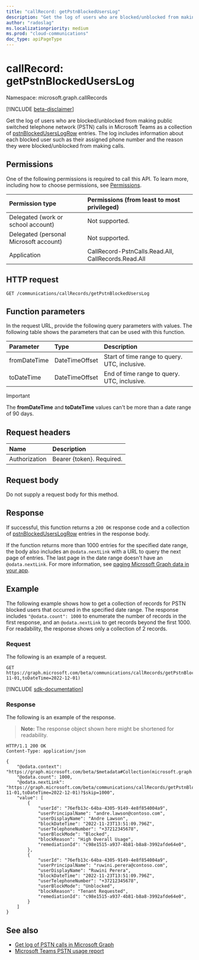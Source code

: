 ```yaml
---
title: "callRecord: getPstnBlockedUsersLog"
description: "Get the log of users who are blocked/unblocked from making public switched telephone network (PSTN) calls in Microsoft Teams as a collection of pstnBlockedUsersLogRow entries."
author: "radoslag"
ms.localizationpriority: medium
ms.prod: "cloud-communications"
doc_type: apiPageType
---
```


# callRecord: getPstnBlockedUsersLog

Namespace: microsoft.graph.callRecords

[!INCLUDE [beta-disclaimer](../../includes/beta-disclaimer.md)]

Get the log of users who are blocked/unblocked from making public switched telephone network (PSTN) calls in Microsoft Teams as a collection of [pstnBlockedUsersLogRow](../resources/callrecords-pstnblockeduserslogrow.md) entries. The log includes information about each blocked user such as their assigned phone number and the reason they were blocked/unblocked from making calls.

## Permissions

One of the following permissions is required to call this API. To learn more, including how to choose permissions, see [Permissions](/graph/permissions-reference).

|Permission type|Permissions (from least to most privileged)|
|:---|:---|
|Delegated (work or school account)| Not supported. |
|Delegated (personal Microsoft account)| Not supported. |
|Application| CallRecord-PstnCalls.Read.All, CallRecords.Read.All |

## HTTP request

<!-- {
  "blockType": "ignored"
}
-->
``` http
GET /communications/callRecords/getPstnBlockedUsersLog
```

## Function parameters

In the request URL, provide the following query parameters with values.
The following table shows the parameters that can be used with this function.

|Parameter|Type|Description|
|:---|:---|:---|
|fromDateTime|DateTimeOffset|Start of time range to query. UTC, inclusive.|
|toDateTime|DateTimeOffset|End of time range to query. UTC, inclusive.|

> [!IMPORTANT]
> The **fromDateTime** and **toDateTime** values can't be more than a date range of 90 days.

## Request headers

|Name|Description|
|:---|:---|
|Authorization|Bearer {token}. Required.|

## Request body

Do not supply a request body for this method.

## Response

If successful, this function returns a `200 OK` response code and a collection of [pstnBlockedUsersLogRow](../resources/callrecords-pstnblockeduserslogrow.md) entries in the response body.
  
If the function returns more than 1000 entries for the specified date range, the body also includes an `@odata.nextLink` with a URL to query the next page of entries. The last page in the date range doesn't have an `@odata.nextLink`. For more information, see [paging Microsoft Graph data in your app](/graph/paging).

## Example

The following example shows how to get a collection of records for PSTN blocked users that occurred in the specified date range. The response includes `"@odata.count": 1000` to enumerate the number of records in the first response, and an `@odata.nextLink` to get records beyond the first 1000. For readability, the response shows only a collection of 2 records.

### Request

The following is an example of a request.

<!-- {
  "blockType": "request",
  "name": "callrecordthis.getpstnblockeduserslog"
}
-->
``` http
GET https://graph.microsoft.com/beta/communications/callRecords/getPstnBlockedUsersLog(fromDateTime=2022-11-01,toDateTime=2022-12-01)
```

[!INCLUDE [sdk-documentation](../includes/snippets/snippets-sdk-documentation-link.md)]

### Response

The following is an example of the response.
>**Note:** The response object shown here might be shortened for readability.
<!-- {
  "blockType": "response",
  "truncated": true,
  "@odata.type": "Collection(microsoft.graph.callRecords.pstnBlockedUsersLogRow)"
}
-->

```http
HTTP/1.1 200 OK
Content-Type: application/json

{
    "@odata.context": "https://graph.microsoft.com/beta/$metadata#Collection(microsoft.graph.callRecords.pstnBlockedUsersLogRow)",
    "@odata.count": 1000,
    "@odata.nextLink": "https://graph.microsoft.com/beta/communications/callRecords/getPstnBlockedUsersLog(fromDateTime=2022-11-01,toDateTime=2022-12-01)?$skip=1000",
    "value": [
        {
            "userId": "76efb13c-64ba-4305-9149-4e8f854004a9",
            "userPrincipalName": "andre.lawson@contoso.com",
            "userDisplayName": "Andre Lawson",
            "blockDateTime": "2022-11-23T13:51:09.796Z",
            "userTelephoneNumber": "+37212345678",
            "userBlockMode": "Blocked",
            "blockReason": "High Overall Usage",
            "remediationId": "c98e1515-a937-4b81-b8a8-3992afde64e0",
        },
        {
            "userId": "76efb13c-64ba-4305-9149-4e8f854004a9",
            "userPrincipalName": "ruwini.perera@contoso.com",
            "userDisplayName": "Ruwini Perera",
            "blockDateTime": "2022-11-23T13:51:09.796Z",
            "userTelephoneNumber": "+37212345678",
            "userBlockMode": "Unblocked",
            "blockReason": "Tenant Requested",
            "remediationId": "c98e1515-a937-4b81-b8a8-3992afde64e0",
        }
    ]
}
```

## See also

* [Get log of PSTN calls in Microsoft Graph](callrecords-callrecord-getpstncalls.md)
* [Microsoft Teams PSTN usage report](/microsoftteams/teams-analytics-and-reports/pstn-usage-report)
